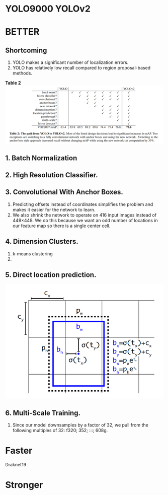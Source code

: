 # YOLO9000 YOLOv2


# BETTER
## Shortcoming
1. YOLO makes a significant number of localization errors.
2. YOLO has relatively low recall compared to region proposal-based methods.

**Table 2**
![奋斗](./pictures/better.png)  

## 1. Batch Normalization

## 2. High Resolution Classifier.

## 3. Convolutional With Anchor Boxes. 
1. Predicting offsets instead of coordinates simplifies the problem and makes it easier for the network to learn.
2. We also shrink the network to operate on 416 input images instead of 448×448. We do this because we want an odd number of locations in our feature map so there is a single center cell.

## 4. Dimension Clusters.
1. k-means clustering
2. 



## 5. Direct location prediction.
![奋斗](./pictures/解码.png)  

## 6. Multi-Scale Training.
1. Since our model downsamples by a factor of 32, we pull from the following multiples of 32: f320; 352; :::; 608g. 

# Faster
Draknet19



# Stronger



